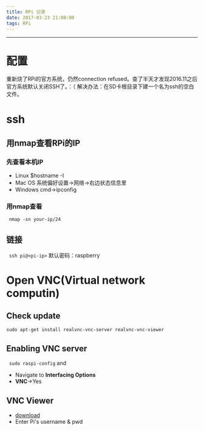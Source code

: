 ```yaml
---
title: RPi 记录
date: 2017-03-23 21:08:00
tags: RPi
---
```

-----------------------------
# 配置
重新烧了RPi的官方系统，仍然connection refused。查了半天才发现2016.11之后官方系统默认关闭SSH了。：（
解决办法：在SD卡根目录下建一个名为ssh的空白文件。

# ssh
## 用nmap查看RPi的IP
### 先查看本机IP
- Linux
$hostname -I
- Mac OS
系统偏好设置->网络->右边状态信息里
- Windows
cmd->ipconfig

### 用nmap查看
` nmap -sn your-ip/24`

## 链接
` ssh pi@<pi-ip>`
默认密码：raspberry

# Open VNC(Virtual network computin)
## Check update
``` sudo apt-get update
sudo apt-get install realvnc-vnc-server realvnc-vnc-viewer
```
## Enabling VNC server
` sudo raspi-config`
and 
- Navigate to **Interfacing Options**
- **VNC**->Yes

## VNC Viewer
- [download](https://www.realvnc.com/download/viewer/)
- Enter Pi's username & pwd
